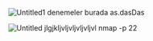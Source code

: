 
![Untitled1](https://github.com/user-attachments/assets/0e20b38b-36f5-42b0-bc39-bdcd37663fd3)
denemeler burada as.dasDas

![Untitled](https://github.com/user-attachments/assets/440e9b18-d053-4da6-8350-a6c2831e31dd)
jlgjkljvljvljvljvljvl
nmap -p 22

